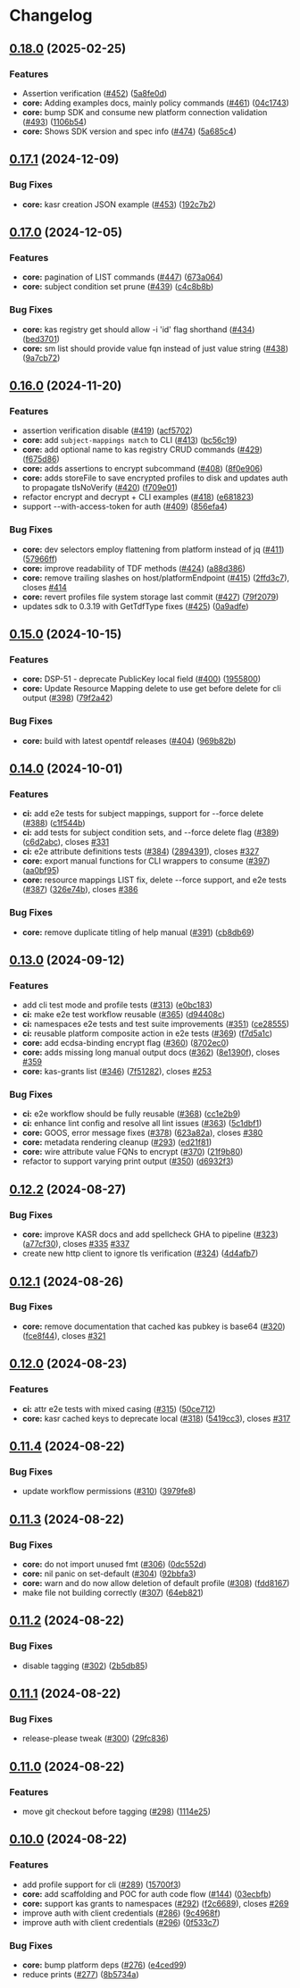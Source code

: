 # Changelog

## [0.18.0](https://github.com/opentdf/otdfctl/compare/v0.17.1...v0.18.0) (2025-02-25)


### Features

* Assertion verification ([#452](https://github.com/opentdf/otdfctl/issues/452)) ([5a8fe0d](https://github.com/opentdf/otdfctl/commit/5a8fe0d64088b74c95d3376e4a2a5a47d680d9c0))
* **core:** Adding examples docs, mainly policy commands ([#461](https://github.com/opentdf/otdfctl/issues/461)) ([04c1743](https://github.com/opentdf/otdfctl/commit/04c17439bb5f68fb5d44ba96cb457ce9ca072250))
* **core:** bump SDK and consume new platform connection validation ([#493](https://github.com/opentdf/otdfctl/issues/493)) ([1106b54](https://github.com/opentdf/otdfctl/commit/1106b54e73f9ceb711ff19d15cd08bf1cebbb29f))
* **core:** Shows SDK version and spec info ([#474](https://github.com/opentdf/otdfctl/issues/474)) ([5a685c4](https://github.com/opentdf/otdfctl/commit/5a685c4e36cf524c4f594fac42cfec30f62a6e83))

## [0.17.1](https://github.com/opentdf/otdfctl/compare/v0.17.0...v0.17.1) (2024-12-09)


### Bug Fixes

* **core:** kasr creation JSON example ([#453](https://github.com/opentdf/otdfctl/issues/453)) ([192c7b2](https://github.com/opentdf/otdfctl/commit/192c7b2975a4ab6f648ab7924e20e70535ce04b2))

## [0.17.0](https://github.com/opentdf/otdfctl/compare/v0.16.0...v0.17.0) (2024-12-05)


### Features

* **core:** pagination of LIST commands ([#447](https://github.com/opentdf/otdfctl/issues/447)) ([673a064](https://github.com/opentdf/otdfctl/commit/673a06424d30e706798b9a1fa1bbfd9b4601e765))
* **core:** subject condition set prune ([#439](https://github.com/opentdf/otdfctl/issues/439)) ([c4c8b8b](https://github.com/opentdf/otdfctl/commit/c4c8b8b276b2189df74e6cf30e14abac9369d97e))


### Bug Fixes

* **core:** kas registry get should allow -i 'id' flag shorthand ([#434](https://github.com/opentdf/otdfctl/issues/434)) ([bed3701](https://github.com/opentdf/otdfctl/commit/bed3701d89510ee78c3aed43b1a072e41ee3873f))
* **core:** sm list should provide value fqn instead of just value string ([#438](https://github.com/opentdf/otdfctl/issues/438)) ([9a7cb72](https://github.com/opentdf/otdfctl/commit/9a7cb7242e0e39ccc2b54425028638fa0c5e3f9f))

## [0.16.0](https://github.com/opentdf/otdfctl/compare/v0.15.0...v0.16.0) (2024-11-20)


### Features

* assertion verification disable ([#419](https://github.com/opentdf/otdfctl/issues/419)) ([acf5702](https://github.com/opentdf/otdfctl/commit/acf57028f1481f432b6b0c3c7a3e2c2261ac739f))
* **core:** add `subject-mappings match` to CLI ([#413](https://github.com/opentdf/otdfctl/issues/413)) ([bc56c19](https://github.com/opentdf/otdfctl/commit/bc56c199a73b12b8c90045d1b6f9cc6fdec16c54))
* **core:** add optional name to kas registry CRUD commands ([#429](https://github.com/opentdf/otdfctl/issues/429)) ([f675d86](https://github.com/opentdf/otdfctl/commit/f675d86c83205232db407d6609e80fa865a3998e))
* **core:** adds assertions to encrypt subcommand ([#408](https://github.com/opentdf/otdfctl/issues/408)) ([8f0e906](https://github.com/opentdf/otdfctl/commit/8f0e906c1dfe99fe6aa5f2ff43d02f0da90474cf))
* **core:** adds storeFile to save encrypted profiles to disk and updates auth to propagate tlsNoVerify ([#420](https://github.com/opentdf/otdfctl/issues/420)) ([f709e01](https://github.com/opentdf/otdfctl/commit/f709e014bf3f82a2808eae5df76b3667730c36ef))
* refactor encrypt and decrypt + CLI examples ([#418](https://github.com/opentdf/otdfctl/issues/418)) ([e681823](https://github.com/opentdf/otdfctl/commit/e681823ad54ddf70f4aa2215438d69a3d02cf6eb))
* support --with-access-token for auth ([#409](https://github.com/opentdf/otdfctl/issues/409)) ([856efa4](https://github.com/opentdf/otdfctl/commit/856efa4d61bb24b05f3a98943b94600ff77536fa))


### Bug Fixes

* **core:** dev selectors employ flattening from platform instead of jq ([#411](https://github.com/opentdf/otdfctl/issues/411)) ([57966ff](https://github.com/opentdf/otdfctl/commit/57966ffadcc61e1611869171bd3fc85723492fb7))
* **core:** improve readability of TDF methods ([#424](https://github.com/opentdf/otdfctl/issues/424)) ([a88d386](https://github.com/opentdf/otdfctl/commit/a88d386b3dfe6e7bf210c632c92eb54069c1c5b8))
* **core:** remove trailing slashes on host/platformEndpoint ([#415](https://github.com/opentdf/otdfctl/issues/415)) ([2ffd3c7](https://github.com/opentdf/otdfctl/commit/2ffd3c7707aa5c610f952d3499a7bfc76e8feca8)), closes [#414](https://github.com/opentdf/otdfctl/issues/414)
* **core:** revert profiles file system storage last commit ([#427](https://github.com/opentdf/otdfctl/issues/427)) ([79f2079](https://github.com/opentdf/otdfctl/commit/79f2079342bfbf210e07ce7cc6714deafea12b29))
* updates sdk to 0.3.19 with GetTdfType fixes ([#425](https://github.com/opentdf/otdfctl/issues/425)) ([0a9adfe](https://github.com/opentdf/otdfctl/commit/0a9adfe416b966b09db4b9ee60fa379db93ede76))

## [0.15.0](https://github.com/opentdf/otdfctl/compare/v0.14.0...v0.15.0) (2024-10-15)


### Features

* **core:** DSP-51 - deprecate PublicKey local field  ([#400](https://github.com/opentdf/otdfctl/issues/400)) ([1955800](https://github.com/opentdf/otdfctl/commit/1955800fcd63c4d5044517ec0355a82c0e687f1b))
* **core:** Update Resource Mapping delete to use get before delete for cli output ([#398](https://github.com/opentdf/otdfctl/issues/398)) ([79f2a42](https://github.com/opentdf/otdfctl/commit/79f2a423380cbd3f4a7805c4ec35d4657a9c0d5c))


### Bug Fixes

* **core:** build with latest opentdf releases ([#404](https://github.com/opentdf/otdfctl/issues/404)) ([969b82b](https://github.com/opentdf/otdfctl/commit/969b82b5cf90405002ac2da4a31b022dca9dfa37))

## [0.14.0](https://github.com/opentdf/otdfctl/compare/v0.13.0...v0.14.0) (2024-10-01)


### Features

* **ci:** add e2e tests for subject mappings, support for --force delete ([#388](https://github.com/opentdf/otdfctl/issues/388)) ([c1f544b](https://github.com/opentdf/otdfctl/commit/c1f544b1079f52bfccb96c4c9e0b579a6854ad58))
* **ci:** add tests for subject condition sets, and --force delete flag ([#389](https://github.com/opentdf/otdfctl/issues/389)) ([c6d2abc](https://github.com/opentdf/otdfctl/commit/c6d2abcd4afe78d92fd285e5c77fecdfe806ed5d)), closes [#331](https://github.com/opentdf/otdfctl/issues/331)
* **ci:** e2e attribute definitions tests ([#384](https://github.com/opentdf/otdfctl/issues/384)) ([2894391](https://github.com/opentdf/otdfctl/commit/28943915f19e0fb565cfb38cfebdd6fde21c019a)), closes [#327](https://github.com/opentdf/otdfctl/issues/327)
* **core:** export manual functions for CLI wrappers to consume ([#397](https://github.com/opentdf/otdfctl/issues/397)) ([aa0bf95](https://github.com/opentdf/otdfctl/commit/aa0bf95a39dfc0aec4155e498a2096cbd158efdd))
* **core:** resource mappings LIST fix, delete --force support, and e2e tests ([#387](https://github.com/opentdf/otdfctl/issues/387)) ([326e74b](https://github.com/opentdf/otdfctl/commit/326e74b37d0abfb4ad50deadaa1ed46ecf9f8a5d)), closes [#386](https://github.com/opentdf/otdfctl/issues/386)


### Bug Fixes

* **core:** remove duplicate titling of help manual ([#391](https://github.com/opentdf/otdfctl/issues/391)) ([cb8db69](https://github.com/opentdf/otdfctl/commit/cb8db69ec4df42c7f230fbd87142bfbcd2d3940f))

## [0.13.0](https://github.com/opentdf/otdfctl/compare/v0.12.2...v0.13.0) (2024-09-12)


### Features

* add cli test mode and profile tests ([#313](https://github.com/opentdf/otdfctl/issues/313)) ([e0bc183](https://github.com/opentdf/otdfctl/commit/e0bc1836e8b5f14c87b5d572ad7937924c76d860))
* **ci:** make e2e test workflow reusable ([#365](https://github.com/opentdf/otdfctl/issues/365)) ([d94408c](https://github.com/opentdf/otdfctl/commit/d94408cc2898d46b3444e874c035ff2bffe451f4))
* **ci:** namespaces e2e tests and test suite improvements ([#351](https://github.com/opentdf/otdfctl/issues/351)) ([ce28555](https://github.com/opentdf/otdfctl/commit/ce285554866bf89ee8aa2df4a4b426548a58b59a))
* **ci:** reusable platform composite action in e2e tests ([#369](https://github.com/opentdf/otdfctl/issues/369)) ([f7d5a1c](https://github.com/opentdf/otdfctl/commit/f7d5a1c07304bee14dfc92fa81bd65389e76d9f6))
* **core:** add ecdsa-binding encrypt flag ([#360](https://github.com/opentdf/otdfctl/issues/360)) ([8702ec0](https://github.com/opentdf/otdfctl/commit/8702ec007b6d1354b6c0366e6b375f26216dfde1))
* **core:** adds missing long manual output docs ([#362](https://github.com/opentdf/otdfctl/issues/362)) ([8e1390f](https://github.com/opentdf/otdfctl/commit/8e1390f20c17a5900c586f94384af76ffd9a2844)), closes [#359](https://github.com/opentdf/otdfctl/issues/359)
* **core:** kas-grants list ([#346](https://github.com/opentdf/otdfctl/issues/346)) ([7f51282](https://github.com/opentdf/otdfctl/commit/7f512825eab814e3c130e3fe4e8ed85ecbe2d146)), closes [#253](https://github.com/opentdf/otdfctl/issues/253)


### Bug Fixes

* **ci:** e2e workflow should be fully reusable ([#368](https://github.com/opentdf/otdfctl/issues/368)) ([cc1e2b9](https://github.com/opentdf/otdfctl/commit/cc1e2b938fb0c8c4cf64d735f2961f7c9cae79fa))
* **ci:** enhance lint config and resolve all lint issues ([#363](https://github.com/opentdf/otdfctl/issues/363)) ([5c1dbf1](https://github.com/opentdf/otdfctl/commit/5c1dbf1f5e441ca0ebd8cfcca145a77b623f3638))
* **core:** GOOS, error message fixes ([#378](https://github.com/opentdf/otdfctl/issues/378)) ([623a82a](https://github.com/opentdf/otdfctl/commit/623a82ad3c1ed698a83eed54cf15a4f552096728)), closes [#380](https://github.com/opentdf/otdfctl/issues/380)
* **core:** metadata rendering cleanup ([#293](https://github.com/opentdf/otdfctl/issues/293)) ([ed21f81](https://github.com/opentdf/otdfctl/commit/ed21f81863450fd6167106711392e713a43c55be))
* **core:** wire attribute value FQNs to encrypt ([#370](https://github.com/opentdf/otdfctl/issues/370)) ([21f9b80](https://github.com/opentdf/otdfctl/commit/21f9b80cdee7d695a308937b08dbc768d11fbbd5))
* refactor to support varying print output ([#350](https://github.com/opentdf/otdfctl/issues/350)) ([d6932f3](https://github.com/opentdf/otdfctl/commit/d6932f30d9f653e46b32761a3257f3555ef0a6eb))

## [0.12.2](https://github.com/opentdf/otdfctl/compare/v0.12.1...v0.12.2) (2024-08-27)


### Bug Fixes

* **core:** improve KASR docs and add spellcheck GHA to pipeline ([#323](https://github.com/opentdf/otdfctl/issues/323)) ([a77cf30](https://github.com/opentdf/otdfctl/commit/a77cf30dc8077d034cb4c9df8cc94712b1a17dff)), closes [#335](https://github.com/opentdf/otdfctl/issues/335) [#337](https://github.com/opentdf/otdfctl/issues/337)
* create new http client to ignore tls verification ([#324](https://github.com/opentdf/otdfctl/issues/324)) ([4d4afb7](https://github.com/opentdf/otdfctl/commit/4d4afb7e5b6411bb08a92bc53181ac5730ca1992))

## [0.12.1](https://github.com/opentdf/otdfctl/compare/v0.12.0...v0.12.1) (2024-08-26)


### Bug Fixes

* **core:** remove documentation that cached kas pubkey is base64 ([#320](https://github.com/opentdf/otdfctl/issues/320)) ([fce8f44](https://github.com/opentdf/otdfctl/commit/fce8f44f767f35ccc4863f88d46e7ffcbd80f37a)), closes [#321](https://github.com/opentdf/otdfctl/issues/321)

## [0.12.0](https://github.com/opentdf/otdfctl/compare/v0.11.4...v0.12.0) (2024-08-23)


### Features

* **ci:** attr e2e tests with mixed casing ([#315](https://github.com/opentdf/otdfctl/issues/315)) ([50ce712](https://github.com/opentdf/otdfctl/commit/50ce712eab38f6686611e2b306bda5cacd55c28e))
* **core:** kasr cached keys to deprecate local ([#318](https://github.com/opentdf/otdfctl/issues/318)) ([5419cc3](https://github.com/opentdf/otdfctl/commit/5419cc39e143eb484f836ca1ee671d626d5e2c60)), closes [#317](https://github.com/opentdf/otdfctl/issues/317)

## [0.11.4](https://github.com/opentdf/otdfctl/compare/v0.11.3...v0.11.4) (2024-08-22)


### Bug Fixes

* update workflow permissions ([#310](https://github.com/opentdf/otdfctl/issues/310)) ([3979fe8](https://github.com/opentdf/otdfctl/commit/3979fe85c9ab6511376d98b672cbfebddbf9bb84))

## [0.11.3](https://github.com/opentdf/otdfctl/compare/v0.11.2...v0.11.3) (2024-08-22)


### Bug Fixes

* **core:** do not import unused fmt ([#306](https://github.com/opentdf/otdfctl/issues/306)) ([0dc552d](https://github.com/opentdf/otdfctl/commit/0dc552d3d6814f910c04d5f8cefa35404b4945f5))
* **core:** nil panic on set-default ([#304](https://github.com/opentdf/otdfctl/issues/304)) ([92bbfa3](https://github.com/opentdf/otdfctl/commit/92bbfa32ae42b73b68551c2f9d3551d357bc5922))
* **core:** warn and do now allow deletion of default profile ([#308](https://github.com/opentdf/otdfctl/issues/308)) ([fdd8167](https://github.com/opentdf/otdfctl/commit/fdd8167e8e2b22d652b48d796a756f86398bfd3c))
* make file not building correctly ([#307](https://github.com/opentdf/otdfctl/issues/307)) ([64eb821](https://github.com/opentdf/otdfctl/commit/64eb82170fdcc50396194271be358bf9c9d43049))

## [0.11.2](https://github.com/opentdf/otdfctl/compare/v0.11.1...v0.11.2) (2024-08-22)


### Bug Fixes

* disable tagging ([#302](https://github.com/opentdf/otdfctl/issues/302)) ([2b5db85](https://github.com/opentdf/otdfctl/commit/2b5db852ed0088e61f1180500135cd1865f9798b))

## [0.11.1](https://github.com/opentdf/otdfctl/compare/v0.11.0...v0.11.1) (2024-08-22)


### Bug Fixes

* release-please tweak ([#300](https://github.com/opentdf/otdfctl/issues/300)) ([29fc836](https://github.com/opentdf/otdfctl/commit/29fc8360ae0b701aefe70b25d1838f442fd7eb8d))

## [0.11.0](https://github.com/opentdf/otdfctl/compare/v0.10.0...v0.11.0) (2024-08-22)


### Features

* move git checkout before tagging ([#298](https://github.com/opentdf/otdfctl/issues/298)) ([1114e25](https://github.com/opentdf/otdfctl/commit/1114e25a90946e85622c8ff7a7befbf18beb4ba1))

## [0.10.0](https://github.com/opentdf/otdfctl/compare/v0.9.4...v0.10.0) (2024-08-22)


### Features

* add profile support for cli ([#289](https://github.com/opentdf/otdfctl/issues/289)) ([15700f3](https://github.com/opentdf/otdfctl/commit/15700f3375196595e4a0ea3a7a6dea4da06d8612))
* **core:** add scaffolding and POC for auth code flow ([#144](https://github.com/opentdf/otdfctl/issues/144)) ([03ecbfb](https://github.com/opentdf/otdfctl/commit/03ecbfb4f689f4a9f161a5a03d80efd50f728780))
* **core:** support kas grants to namespaces ([#292](https://github.com/opentdf/otdfctl/issues/292)) ([f2c6689](https://github.com/opentdf/otdfctl/commit/f2c6689d2f775b1aed907d553c42d87c8464e6c7)), closes [#269](https://github.com/opentdf/otdfctl/issues/269)
* improve auth with client credentials ([#286](https://github.com/opentdf/otdfctl/issues/286)) ([9c4968f](https://github.com/opentdf/otdfctl/commit/9c4968f48d1ba23a61ed5c8ad23a109bf141ba56))
* improve auth with client credentials ([#296](https://github.com/opentdf/otdfctl/issues/296)) ([0f533c7](https://github.com/opentdf/otdfctl/commit/0f533c7278a53ddd90656b3c7efcaee1c5bfd957))


### Bug Fixes

* **core:** bump platform deps ([#276](https://github.com/opentdf/otdfctl/issues/276)) ([e4ced99](https://github.com/opentdf/otdfctl/commit/e4ced996ae336b9db6db88906683f6600a2e5bf4))
* reduce prints ([#277](https://github.com/opentdf/otdfctl/issues/277)) ([8b5734a](https://github.com/opentdf/otdfctl/commit/8b5734a18636071566fd8c4cfc808f3f240a02a5))
